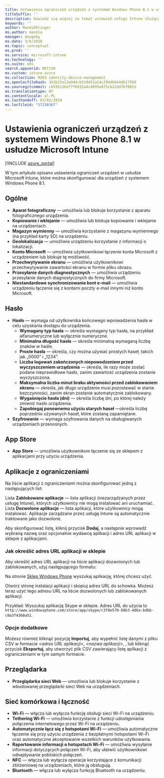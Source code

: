 ```yaml
---
title: Ustawienia ograniczeń urządzeń z systemem Windows Phone 8.1 w usłudze Microsoft Intune
titleSuffix: ''
description: Dowiedz się więcej na temat ustawień usługi Intune służących do kontrolowania ustawień i funkcjonalności na urządzeniach z systemem Windows Phone 8.1.
keywords: ''
author: MandiOhlinger
ms.author: mandia
manager: dougeby
ms.date: 3/6/2018
ms.topic: conceptual
ms.prod: ''
ms.service: microsoft-intune
ms.technology: ''
ms.suite: ems
search.appverid: MET150
ms.custom: intune-azure
ms.collection: M365-identity-device-management
ms.openlocfilehash: 343b15e13a944cb519451a14c299d66444b17569
ms.sourcegitcommit: cb93613bef7f6015a4c4095e875cb12dd76f002e
ms.translationtype: HT
ms.contentlocale: pl-PL
ms.lasthandoff: 03/02/2019
ms.locfileid: "57230367"
---
```

# <a name="microsoft-intune-windows-phone-81-device-restriction-settings"></a>Ustawienia ograniczeń urządzeń z systemem Windows Phone 8.1 w usłudze Microsoft Intune

[!INCLUDE [azure_portal](./includes/azure_portal.md)]

W tym artykule opisano ustawienia ograniczeń urządzeń w usłudze Microsoft Intune, które można skonfigurować dla urządzeń z systemem Windows Phone 8.1.


## <a name="general"></a>Ogólne

-   **Aparat fotograficzny** — umożliwia lub blokuje korzystanie z aparatu fotograficznego urządzenia.
-   **Kopiowanie i wklejanie** — umożliwia lub blokuje kopiowanie i wklejanie na urządzeniach.
-   **Magazyn wymienny** — umożliwia korzystanie z magazynu wymiennego (na przykład karty SD) na urządzeniu.
-   **Geolokalizacja** — umożliwia urządzeniu korzystanie z informacji o lokalizacji.
-   **Konto Microsoft** — umożliwia użytkownikowi łączenie konta Microsoft z urządzeniem lub blokuje tę możliwość.
-   **Przechwytywanie ekranu** — umożliwia użytkownikowi przechwytywanie zawartości ekranu w formie pliku obrazu.
-   **Przesyłanie danych diagnostycznych** — umożliwia urządzeniu przesyłanie danych diagnostycznych do firmy Microsoft.
-   **Niestandardowe synchronizowanie kont e-mail** — umożliwia urządzeniu łączenie się z kontami poczty e-mail innymi niż konto Microsoft.

## <a name="password"></a>Hasło

-   **Hasło** — wymaga od użytkownika końcowego wprowadzenia hasła w celu uzyskania dostępu do urządzenia.
    -   **Wymagany typ hasła** — określa wymagany typ hasła, na przykład alfanumeryczne lub wyłącznie numeryczne.
    -   **Minimalna długość hasła** — określa minimalną wymaganą liczbę znaków w haśle.
    -   **Proste hasła** — określa, czy można używać prostych haseł, takich jak „0000” i „1234”.
    -   **Liczba logowań zakończonych niepowodzeniem przed wyczyszczeniem urządzenia** — określa, ile razy może zostać podane nieprawidłowe hasło, zanim zawartość urządzenia zostanie wyczyszczona.
    -   **Maksymalna liczba minut braku aktywności przed zablokowaniem ekranu** — określa, jak długo urządzenie musi pozostawać w stanie bezczynności, zanim ekran zostanie automatycznie zablokowany.
    -   **Wygaśnięcie hasła (dni)** — określa liczbę dni, po której należy zmienić hasło urządzenia.
    -   **Zapobiegaj ponownemu użyciu starych haseł** —określa liczbę poprzednio używanych haseł, które zostaną zapamiętane.
-   **Szyfrowanie** — wymaga szyfrowania danych na obsługiwanych urządzeniach przenośnych.

## <a name="app-store"></a>App Store

-   **App Store** — umożliwia użytkownikom łączenie się ze sklepem z aplikacjami przy użyciu urządzenia.

## <a name="restricted-apps"></a>Aplikacje z ograniczeniami

Na liście aplikacji z ograniczeniami można skonfigurować jedną z następujących list:

Lista **Zablokowane aplikacje** — lista aplikacji (niezarządzanych przez usługę Intune), których użytkownicy nie mogą instalować ani uruchamiać.
Lista **Dozwolone aplikacje** — lista aplikacji, które użytkownicy mogą instalować. Aplikacje zarządzane przez usługę Intune są automatycznie traktowane jako dozwolone.

Aby skonfigurować listę, kliknij przycisk **Dodaj**, a następnie wprowadź wybraną nazwę oraz opcjonalnie wydawcę aplikacji i adres URL aplikacji w sklepie z aplikacjami.

### <a name="how-to-specify-the-url-to-an-app-in-the-store"></a>Jak określić adres URL aplikacji w sklepie

Aby określić adres URL aplikacji na liście aplikacji dozwolonych lub zablokowanych, użyj następującego formatu:

Na stronie [Sklep Windows Phone](https://www.microsoft.com/store/apps/windows-phone) wyszukaj aplikację, której chcesz użyć.

Otwórz stronę instalacji aplikacji i skopiuj adres URL do schowka. Możesz teraz użyć tego adresu URL na liście dozwolonych lub zablokowanych aplikacji.

Przykład: Wyszukaj aplikację Skype w sklepie. Adres URL do użycia to `http://www.windowsphone.com/store/app/skype/c3f8e570-68b3-4d6a-bdbb-c0a3f4360a51`.



### <a name="additional-options"></a>Opcje dodatkowe

Możesz również kliknąć pozycję **Importuj**, aby wypełnić listę danymi z pliku CSV w formacie <*adres URL aplikacji*>, <*nazwa aplikacji*>, <app publisher>, lub kliknąć przycisk **Eksportuj**, aby utworzyć plik CSV zawierający listę aplikacji z ograniczeniami w tym samym formacie.


## <a name="browser"></a>Przeglądarka

-   **Przeglądarka sieci Web** — umożliwia lub blokuje korzystanie z wbudowanej przeglądarki sieci Web na urządzeniach.

## <a name="cellular-and-connectivity"></a>Sieć komórkowa i łączność

-   **Wi-Fi** — włącza lub wyłącza funkcję obsługi sieci Wi-Fi na urządzeniu.
-   **Tethering Wi-Fi** — umożliwia korzystanie z funkcji udostępniania połączenia internetowego przez Wi-Fi na urządzeniu.
-   **Automatycznie łącz się z hotspotami Wi-Fi** — umożliwia automatyczne łączenie się przy użyciu urządzenia z bezpłatnymi hotspotami Wi-Fi oraz automatyczne akceptowanie wszelkich warunków użytkowania.
-   **Raportowanie informacji o hotspotach Wi-Fi** — umożliwia wysyłanie informacji dotyczących połączeń Wi-Fi, aby ułatwić użytkownikowi odnajdywanie pobliskich połączeń.
-   **NFC** — włącza lub wyłącza operacje korzystające z komunikacji zbliżeniowej na urządzeniach, które ją obsługują.
-   **Bluetooth** — włącza lub wyłącza funkcję Bluetooth na urządzeniu.
